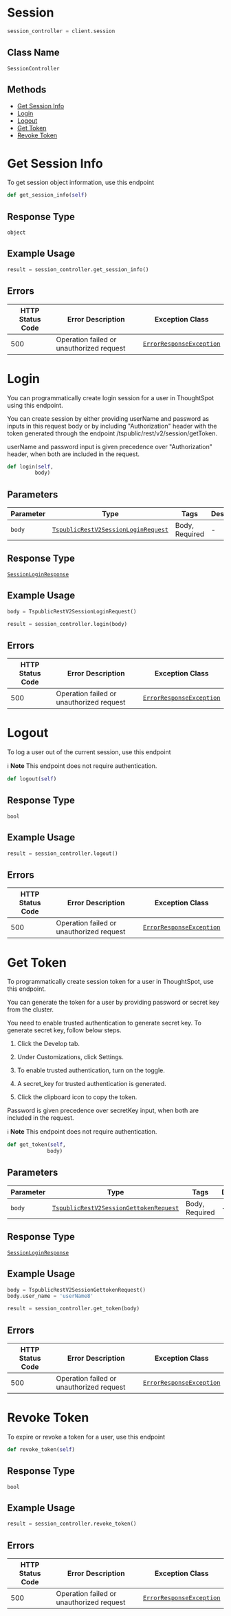 # Session

```python
session_controller = client.session
```

## Class Name

`SessionController`

## Methods

* [Get Session Info](../../doc/controllers/session.md#get-session-info)
* [Login](../../doc/controllers/session.md#login)
* [Logout](../../doc/controllers/session.md#logout)
* [Get Token](../../doc/controllers/session.md#get-token)
* [Revoke Token](../../doc/controllers/session.md#revoke-token)


# Get Session Info

To get session object information, use this endpoint

```python
def get_session_info(self)
```

## Response Type

`object`

## Example Usage

```python
result = session_controller.get_session_info()
```

## Errors

| HTTP Status Code | Error Description | Exception Class |
|  --- | --- | --- |
| 500 | Operation failed or unauthorized request | [`ErrorResponseException`](../../doc/models/error-response-exception.md) |


# Login

You can programmatically create login session for a user in ThoughtSpot using this endpoint.

You can create session by either providing userName and password as inputs in this request body or by including "Authorization" header with the token generated through the endpoint /tspublic/rest/v2/session/getToken.

userName and password input is given precedence over "Authorization" header, when both are included in the request.

```python
def login(self,
         body)
```

## Parameters

| Parameter | Type | Tags | Description |
|  --- | --- | --- | --- |
| `body` | [`TspublicRestV2SessionLoginRequest`](../../doc/models/tspublic-rest-v2-session-login-request.md) | Body, Required | - |

## Response Type

[`SessionLoginResponse`](../../doc/models/session-login-response.md)

## Example Usage

```python
body = TspublicRestV2SessionLoginRequest()

result = session_controller.login(body)
```

## Errors

| HTTP Status Code | Error Description | Exception Class |
|  --- | --- | --- |
| 500 | Operation failed or unauthorized request | [`ErrorResponseException`](../../doc/models/error-response-exception.md) |


# Logout

To log a user out of the current session, use this endpoint

:information_source: **Note** This endpoint does not require authentication.

```python
def logout(self)
```

## Response Type

`bool`

## Example Usage

```python
result = session_controller.logout()
```

## Errors

| HTTP Status Code | Error Description | Exception Class |
|  --- | --- | --- |
| 500 | Operation failed or unauthorized request | [`ErrorResponseException`](../../doc/models/error-response-exception.md) |


# Get Token

To programmatically create session token for a user in ThoughtSpot, use this endpoint.

You can generate the token for a user by providing password or secret key from the cluster.

You need to enable trusted authentication to generate secret key. To generate secret key, follow below steps.

1. Click the Develop tab.

2. Under Customizations, click Settings.

3. To enable trusted authentication, turn on the toggle.

4. A secret_key for trusted authentication is generated.

5. Click the clipboard icon to copy the token.

Password is given precedence over secretKey input, when both are included in the request.

:information_source: **Note** This endpoint does not require authentication.

```python
def get_token(self,
             body)
```

## Parameters

| Parameter | Type | Tags | Description |
|  --- | --- | --- | --- |
| `body` | [`TspublicRestV2SessionGettokenRequest`](../../doc/models/tspublic-rest-v2-session-gettoken-request.md) | Body, Required | - |

## Response Type

[`SessionLoginResponse`](../../doc/models/session-login-response.md)

## Example Usage

```python
body = TspublicRestV2SessionGettokenRequest()
body.user_name = 'userName8'

result = session_controller.get_token(body)
```

## Errors

| HTTP Status Code | Error Description | Exception Class |
|  --- | --- | --- |
| 500 | Operation failed or unauthorized request | [`ErrorResponseException`](../../doc/models/error-response-exception.md) |


# Revoke Token

To expire or revoke a token for a user, use this endpoint

```python
def revoke_token(self)
```

## Response Type

`bool`

## Example Usage

```python
result = session_controller.revoke_token()
```

## Errors

| HTTP Status Code | Error Description | Exception Class |
|  --- | --- | --- |
| 500 | Operation failed or unauthorized request | [`ErrorResponseException`](../../doc/models/error-response-exception.md) |

